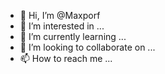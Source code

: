 - 👋 Hi, I’m @Maxporf
- 👀 I’m interested in ...
- 🌱 I’m currently learning ...
- 💞️ I’m looking to collaborate on ...
- 📫 How to reach me ...

<!---
Maxporf/Maxporf is a ✨ special ✨ repository because its `README.md` (this file) appears on your GitHub profile.
You can click the Preview link to take a look at your changes.
--->
